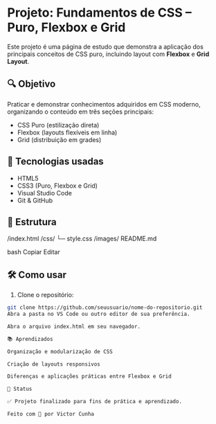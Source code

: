 # Projeto: Fundamentos de CSS – Puro, Flexbox e Grid

Este projeto é uma página de estudo que demonstra a aplicação dos principais conceitos de CSS puro, incluindo layout com **Flexbox** e **Grid Layout**.

## 🔍 Objetivo

Praticar e demonstrar conhecimentos adquiridos em CSS moderno, organizando o conteúdo em três seções principais:
- CSS Puro (estilização direta)
- Flexbox (layouts flexíveis em linha)
- Grid (distribuição em grades)

## 🚀 Tecnologias usadas

- HTML5
- CSS3 (Puro, Flexbox e Grid)
- Visual Studio Code
- Git & GitHub

## 📁 Estrutura

/index.html
/css/
└─ style.css
/images/
README.md

bash
Copiar
Editar


## 🛠️ Como usar

1. Clone o repositório:
```bash
git clone https://github.com/seuusuario/nome-do-repositorio.git
Abra a pasta no VS Code ou outro editor de sua preferência.

Abra o arquivo index.html em seu navegador.

📚 Aprendizados

Organização e modularização de CSS

Criação de layouts responsivos

Diferenças e aplicações práticas entre Flexbox e Grid

📌 Status

✅ Projeto finalizado para fins de prática e aprendizado.

Feito com 💙 por Victor Cunha

